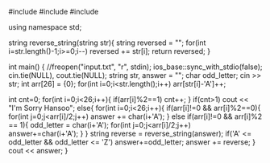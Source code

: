 #include <iostream>
#include <string>
#include <vector>

using namespace std;

string reverse_string(string str){
  string reversed = "";
  for(int i=str.length()-1;i>=0;i--)
    reversed += str[i];
  return reversed;
}

int main() {
  //freopen("input.txt", "r", stdin);
  ios_base::sync_with_stdio(false);
  cin.tie(NULL), cout.tie(NULL);
  string str, answer = "";
  char odd_letter;
  cin >> str;
  int arr[26] = {0};
  for(int i=0;i<str.length();i++)
    arr[str[i]-'A']++;

  int cnt=0;
  for(int i=0;i<26;i++){
    if(arr[i]%2==1)
      cnt++;
  }
  if(cnt>1)
    cout << "I'm Sorry Hansoo";
  else{
    for(int i=0;i<26;i++){
      if(arr[i]!=0 && arr[i]%2==0){
        for(int j=0;j<arr[i]/2;j++)
          answer += char(i+'A');
      }
      else if(arr[i]!=0 && arr[i]%2 == 1){
        odd_letter = char(i+'A');
        for(int j=0;j<arr[i]/2;j++)
          answer+=char(i+'A');
      }
    }
    string reverse = reverse_string(answer);
    if('A' <= odd_letter && odd_letter <= 'Z')
      answer+=odd_letter;
    answer += reverse;
  }
  cout << answer;
}
